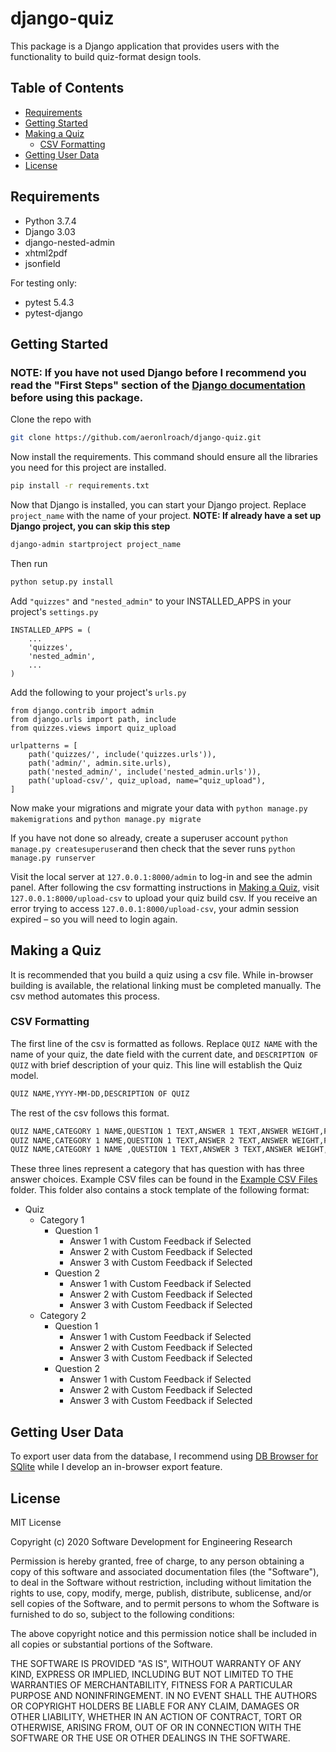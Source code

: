 # django-quiz
This package is a Django application that provides users with the functionality to build quiz-format design tools.

## Table of Contents
* [Requirements](#requirements)
* [Getting Started](#getting-started)
* [Making a Quiz](#making-a-quiz)
  *  [CSV Formatting](#csv-formatting)
* [Getting User Data](#getting-user-data)
* [License](#liscense)

## Requirements
* Python 3.7.4
* Django 3.03
* django-nested-admin
* xhtml2pdf
* jsonfield

For testing only:
* pytest 5.4.3
* pytest-django

## Getting Started
### NOTE: If you have not used Django before I recommend you read the "First Steps" section of the [Django documentation](https://docs.djangoproject.com/en/3.0/) before using this package.

Clone the repo with
~~~~bash
git clone https://github.com/aeronlroach/django-quiz.git
~~~~

Now install the requirements. This command should ensure all the libraries you need for this project are installed.
~~~~bash
pip install -r requirements.txt
~~~~

Now that Django is installed, you can start your Django project. Replace `project_name` with the name of your project. **NOTE: If already have a set up Django project, you can skip this step**
~~~~bash
django-admin startproject project_name
~~~~

Then run
~~~~bash
python setup.py install
~~~~

Add `"quizzes"` and `"nested_admin"` to your INSTALLED_APPS in your project's `settings.py`

    INSTALLED_APPS = (
        ...
        'quizzes',
        'nested_admin',
        ...
    )
    
Add the following to your project's `urls.py`

    from django.contrib import admin
    from django.urls import path, include
    from quizzes.views import quiz_upload

    urlpatterns = [
        path('quizzes/', include('quizzes.urls')),
        path('admin/', admin.site.urls),
        path('nested_admin/', include('nested_admin.urls')),
        path('upload-csv/', quiz_upload, name="quiz_upload"),
    ]

Now make your migrations and migrate your data with `python manage.py makemigrations` and `python manage.py migrate`

If you have not done so already, create a superuser account `python manage.py createsuperuser`and then check that the sever runs `python manage.py runserver`

Visit the local server at `127.0.0.1:8000/admin` to log-in and see the admin panel. After following the csv formatting instructions in [Making a Quiz](#making-a-quiz), visit `127.0.0.1:8000/upload-csv` to upload your quiz build csv. If you receive an error trying to access `127.0.0.1:8000/upload-csv`, your admin session expired – so you will need to login again.

## Making a Quiz
It is recommended that you build a quiz using a csv file. While in-browser building is available, the relational linking must be completed manually. The csv method automates this process.

### CSV Formatting
The first line of the csv is formatted as follows. Replace `QUIZ NAME` with the name of your quiz, the date field with the current date, and `DESCRIPTION OF QUIZ` with brief description of your quiz. This line will establish the Quiz model.
~~~~bash
QUIZ NAME,YYYY-MM-DD,DESCRIPTION OF QUIZ
~~~~

The rest of the csv follows this format.
~~~~bash
QUIZ NAME,CATEGORY 1 NAME,QUESTION 1 TEXT,ANSWER 1 TEXT,ANSWER WEIGHT,FEEDBACK TEXT FOR ANSWER 1
QUIZ NAME,CATEGORY 1 NAME,QUESTION 1 TEXT,ANSWER 2 TEXT,ANSWER WEIGHT,FEEDBACK TEXT FOR ANSWER 2
QUIZ NAME,CATEGORY 1 NAME ,QUESTION 1 TEXT,ANSWER 3 TEXT,ANSWER WEIGHT,FEEDBACK TEXT FOR ANSWER 3
~~~~
These three lines represent a category that has question with has three answer choices. Example CSV files can be found in the [Example CSV Files]() folder. This folder also contains a stock template of the following format:
* Quiz
  *  Category 1
      *  Question 1
          *  Answer 1 with Custom Feedback if Selected
          *  Answer 2 with Custom Feedback if Selected
          *  Answer 3 with Custom Feedback if Selected
      *  Question 2
          *  Answer 1 with Custom Feedback if Selected
          *  Answer 2 with Custom Feedback if Selected
          *  Answer 3 with Custom Feedback if Selected
  *  Category 2
      *  Question 1
          *  Answer 1 with Custom Feedback if Selected
          *  Answer 2 with Custom Feedback if Selected
          *  Answer 3 with Custom Feedback if Selected
      *  Question 2
          *  Answer 1 with Custom Feedback if Selected
          *  Answer 2 with Custom Feedback if Selected
          *  Answer 3 with Custom Feedback if Selected


## Getting User Data
To export user data from the database, I recommend using [DB Browser for SQlite](https://sqlitebrowser.org/) while I develop an in-browser export feature.

## License
MIT License

Copyright (c) 2020 Software Development for Engineering Research

Permission is hereby granted, free of charge, to any person obtaining a copy
of this software and associated documentation files (the "Software"), to deal
in the Software without restriction, including without limitation the rights
to use, copy, modify, merge, publish, distribute, sublicense, and/or sell
copies of the Software, and to permit persons to whom the Software is
furnished to do so, subject to the following conditions:

The above copyright notice and this permission notice shall be included in all
copies or substantial portions of the Software.

THE SOFTWARE IS PROVIDED "AS IS", WITHOUT WARRANTY OF ANY KIND, EXPRESS OR
IMPLIED, INCLUDING BUT NOT LIMITED TO THE WARRANTIES OF MERCHANTABILITY,
FITNESS FOR A PARTICULAR PURPOSE AND NONINFRINGEMENT. IN NO EVENT SHALL THE
AUTHORS OR COPYRIGHT HOLDERS BE LIABLE FOR ANY CLAIM, DAMAGES OR OTHER
LIABILITY, WHETHER IN AN ACTION OF CONTRACT, TORT OR OTHERWISE, ARISING FROM,
OUT OF OR IN CONNECTION WITH THE SOFTWARE OR THE USE OR OTHER DEALINGS IN THE
SOFTWARE.
